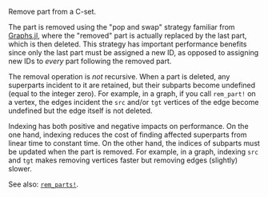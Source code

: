 Remove part from a C-set.

The part is removed using the "pop and swap" strategy familiar from [Graphs.jl](https://github.com/JuliaGraphs/Graphs.jl), where the "removed" part is actually replaced by the last part, which is then deleted. This strategy has important performance benefits since only the last part must be assigned a new ID, as opposed to assigning new IDs to *every* part following the removed part.

The removal operation is *not* recursive. When a part is deleted, any superparts incident to it are retained, but their subparts become undefined (equal to the integer zero). For example, in a graph, if you call `rem_part!` on a vertex, the edges incident the `src` and/or `tgt` vertices of the edge become undefined but the edge itself is not deleted.

Indexing has both positive and negative impacts on performance. On the one hand, indexing reduces the cost of finding affected superparts from linear time to constant time. On the other hand, the indices of subparts must be updated when the part is removed. For example, in a graph, indexing `src` and `tgt` makes removing vertices faster but removing edges (slightly) slower.

See also: [`rem_parts!`](@ref).
